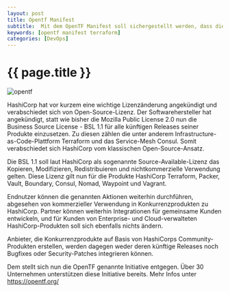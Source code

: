 ```yaml
---
layout: post
title: Opentf Manifest
subtitle:  Mit dem OpenTF Manifest soll sichergestellt werden, dass die Zukunft von Tools wie Terraform unvoreingenommen und von der Gemeinschaft bestimmt bleibt.
keywords: [opentf manifest terraform]
categories: [DevOps]
---
```

# {{ page.title }}

![opentf](../../img/opentf.webp)

HashiCorp hat vor kurzem eine wichtige Lizenzänderung angekündigt und verabschiedet sich von Open-Source-Lizenz.
Der Softwarehersteller hat angekündigt, statt wie bisher die Mozilla Public License 2.0 nun die Business Source License - BSL 1.1 für alle 
künftigen Releases seiner Produkte einzusetzen. Zu diesen zählen die unter anderem Infrastructure-as-Code-Plattform Terraform und das Service-Mesh Consul. 
Somit verabschiedet sich HashiCorp vom klassischen Open-Source-Ansatz.

Die BSL 1.1 soll laut HashiCorp als sogenannte Source-Available-Lizenz das Kopieren, Modifizieren, Redistribuieren und nichtkommerzielle Verwendung gelten.
Diese Lizenz gilt nun für die Produkte HashiCorp Terraform, Packer, Vault, Boundary, Consul, Nomad, Waypoint und Vagrant.

Endnutzer können die genannten Aktionen weiterhin durchführen, abgesehen von kommerzieller Verwendung in Konkurrenzprodukten zu HashiCorp. 
Partner können weiterhin Integrationen für gemeinsame Kunden entwickeln, und für Kunden von Enterprise- und Cloud-verwalteten 
HashiCorp-Produkten soll sich ebenfalls nichts ändern.

Anbieter, die Konkurrenzprodukte auf Basis von HashiCorps Community-Produkten erstellen, werden dagegen weder deren künftige Releases noch Bugfixes 
oder Security-Patches integrieren können.

Dem stellt sich nun die OpenTF genannte Initiative entgegen. Über 30 Unternehmen unterstützen diese Initiative bereits. Mehr Infos unter https://opentf.org/